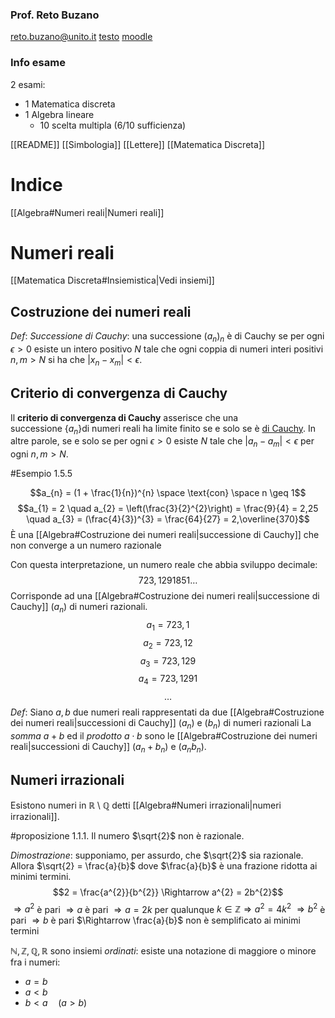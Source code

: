 ### Prof. Reto Buzano
reto.buzano@unito.it
[testo](https://people.dm.unipi.it/martelli/Alg%20Lin.pdf)
[moodle]()

### Info esame
2 esami:
* 1 Matematica discreta
* 1 Algebra lineare
	* 10 scelta multipla (6/10 sufficienza)


[[README]]
[[Simbologia]]
[[Lettere]]
[[Matematica Discreta]]
# Indice
[[Algebra#Numeri reali|Numeri reali]]

# Numeri reali
[[Matematica Discreta#Insiemistica|Vedi insiemi]]

## Costruzione dei numeri reali
$Def:$ *Successione di Cauchy*: una successione $(a_{n})_{n}$ è di Cauchy se per ogni $\epsilon > 0$ esiste un intero positivo $N$ tale che ogni coppia di numeri interi positivi $n, m > N$ si ha che $|x_{n} - x_{m}| < \epsilon$.

## Criterio di convergenza di Cauchy
Il **criterio di convergenza di Cauchy** asserisce che una successione $\{a_{n}\}$di numeri reali ha limite finito se e solo se è [di Cauchy](https://it.wikipedia.org/wiki/Successione_di_Cauchy "Successione di Cauchy"). In altre parole, se e solo se per ogni $\epsilon > 0$ esiste $N$ tale che $|a_{n} - a_{m} | < \epsilon$ per ogni $n, m > N$.

#Esempio 1.5.5

$$a_{n} = (1 + \frac{1}{n})^{n} \space \text{con} \space n \geq 1$$
$$a_{1} = 2 \quad a_{2} = \left(\frac{3}{2}^{2}\right) = \frac{9}{4} = 2,25 \quad a_{3} = (\frac{4}{3})^{3} = \frac{64}{27} = 2,\overline{370}$$
È una [[Algebra#Costruzione dei numeri reali|successione di Cauchy]] che non converge a un numero razionale

Con questa interpretazione, un numero reale che abbia sviluppo decimale:
$$723, 1291851\dots$$
Corrisponde ad una [[Algebra#Costruzione dei numeri reali|successione di Cauchy]] $(a_{n})$ di numeri razionali.
$$a_{1} = 723,1$$
$$a_{2} = 723,12$$
$$a_{3} = 723,129$$
$$a_{4} = 723,1291$$
$$\dots$$
$Def:$ Siano $a, b$ due numeri reali rappresentati da due [[Algebra#Costruzione dei numeri reali|successioni di Cauchy]] $(a_{n})$ e $(b_{n})$ di numeri razionali
La *somma* $a + b$ ed il *prodotto* $a \cdot b$ sono le [[Algebra#Costruzione dei numeri reali|successioni di Cauchy]] $(a_{n} + b_{n})$ e $(a_{n}b_{n})$.

## Numeri irrazionali
Esistono numeri in $\mathbb{R}\setminus\mathbb{Q}$ detti [[Algebra#Numeri irrazionali|numeri irrazionali]].

#proposizione 1.1.1. Il numero $\sqrt{2}$ non è razionale.

$Dimostrazione$: supponiamo, per assurdo, che $\sqrt{2}$ sia razionale.
Allora $\sqrt{2} = \frac{a}{b}$ dove $\frac{a}{b}$ è una frazione ridotta ai minimi termini.
$$2 = \frac{a^{2}}{b^{2}} \Rightarrow a^{2} = 2b^{2}$$
$\Rightarrow a^{2}$ è pari $\Rightarrow a$ è pari $\Rightarrow a = 2k$ per qualunque $k \in \mathbb{Z} \Rightarrow a^{2} = 4k^2$
$\Rightarrow b^{2}$ è pari $\Rightarrow b$ è pari
$\Rightarrow \frac{a}{b}$ non è semplificato ai minimi termini

$\mathbb{N, Z, Q, R}$ sono insiemi *ordinati*: esiste una notazione di maggiore o minore fra i numeri:
* $a = b$
* $a < b$
* $b < a \quad (a > b)$

